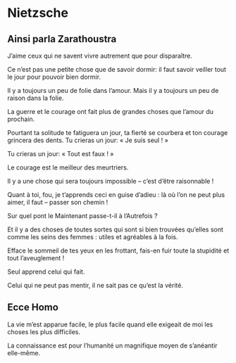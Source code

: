 Nietzsche
=========

Ainsi parla Zarathoustra
------------------------

J’aime ceux qui ne savent vivre autrement que pour disparaître.


Ce n’est pas une petite chose que de savoir dormir: il faut savoir veiller tout
le jour pour pouvoir bien dormir.


Il y a toujours un peu de folie dans l’amour.  Mais il y a toujours un peu de
raison dans la folie.


La guerre et le courage ont fait plus de grandes choses que l’amour du prochain.


Pourtant ta solitude te fatiguera un jour, ta fierté se courbera et ton courage
grincera des dents.  Tu crieras un jour: « Je suis seul ! »


Tu crieras un jour: « Tout est faux ! »


Le courage est le meilleur des meurtriers.


Il y a une chose qui sera toujours impossible – c’est d’être raisonnable !


Quant à toi, fou, je t’apprends ceci en guise d’adieu : là où l’on ne peut plus
aimer, il faut – passer son chemin !


Sur quel pont le Maintenant passe-t-il à l’Autrefois ?


Et il y a des choses de toutes sortes qui sont si bien trouvées qu’elles sont
comme les seins des femmes : utiles et agréables à la fois.


Efface le sommeil de tes yeux en les frottant, fais-en fuir toute la stupidité
et tout l’aveuglement !


Seul apprend celui qui fait.


Celui qui ne peut pas mentir, il ne sait pas ce qu’est la vérité.


Ecce Homo
---------

La vie m’est apparue facile, le plus facile quand elle exigeait de moi les
choses les plus difficiles.


La connaissance est pour l’humanité un magnifique moyen de s’anéantir elle-même.
